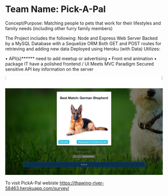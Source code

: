 # Team Name:   Pick-A-Pal
Concept/Purpose:  Matching people to pets that work for their lifestyles and family needs (including other furry family members)


The Project includes the following:
Node and Express Web Server
Backed by a MySQL Database with a Sequelize ORM
Both GET and POST routes for retrieving and adding new data
Deployed using Heroku (with Data)
Utilizes:

•	API(s)******  need to add meetup or advertising
•	Front end animation
•	package
IT have a polished frontend / UI
Meets MVC Paradigm
Secured sensitive API key information on the server

![app Image](/public/styles/pic1.png)

To visit PickA-Pal webiste 
https://thawing-river-58463.herokuapp.com/survey/
